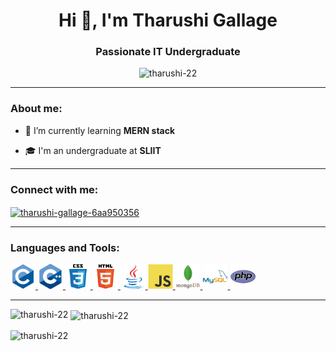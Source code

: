 <h1 align="center">Hi 👋, I'm Tharushi Gallage</h1>
<h3 align="center">Passionate IT Undergraduate</h3>

<p align="center"> <img src="https://komarev.com/ghpvc/?username=tharushi-22&label=Profile%20views&color=0e75b6&style=flat" alt="tharushi-22" /> </p>

---
<h3 align="left">About me:</h3>

- 🌱 I’m currently learning **MERN stack**

- 🎓 I'm an undergraduate at **SLIIT**

---

<h3 align="left">Connect with me:</h3>
<p align="left">
<a href="https://linkedin.com/in/tharushi-gallage-6aa950356" target="blank"><img align="center" src="https://raw.githubusercontent.com/rahuldkjain/github-profile-readme-generator/master/src/images/icons/Social/linked-in-alt.svg" alt="tharushi-gallage-6aa950356" height="30" width="40" /></a>
</p>

---

<h3 align="left">Languages and Tools:</h3>
<p align="left"> <a href="https://www.cprogramming.com/" target="_blank" rel="noreferrer"> <img src="https://raw.githubusercontent.com/devicons/devicon/master/icons/c/c-original.svg" alt="c" width="40" height="40"/> </a> <a href="https://www.w3schools.com/cpp/" target="_blank" rel="noreferrer"> <img src="https://raw.githubusercontent.com/devicons/devicon/master/icons/cplusplus/cplusplus-original.svg" alt="cplusplus" width="40" height="40"/> </a> <a href="https://www.w3schools.com/css/" target="_blank" rel="noreferrer"> <img src="https://raw.githubusercontent.com/devicons/devicon/master/icons/css3/css3-original-wordmark.svg" alt="css3" width="40" height="40"/> </a> <a href="https://www.w3.org/html/" target="_blank" rel="noreferrer"> <img src="https://raw.githubusercontent.com/devicons/devicon/master/icons/html5/html5-original-wordmark.svg" alt="html5" width="40" height="40"/> </a> <a href="https://www.java.com" target="_blank" rel="noreferrer"> <img src="https://raw.githubusercontent.com/devicons/devicon/master/icons/java/java-original.svg" alt="java" width="40" height="40"/> </a> <a href="https://developer.mozilla.org/en-US/docs/Web/JavaScript" target="_blank" rel="noreferrer"> <img src="https://raw.githubusercontent.com/devicons/devicon/master/icons/javascript/javascript-original.svg" alt="javascript" width="40" height="40"/> </a> <a href="https://www.mongodb.com/" target="_blank" rel="noreferrer"> <img src="https://raw.githubusercontent.com/devicons/devicon/master/icons/mongodb/mongodb-original-wordmark.svg" alt="mongodb" width="40" height="40"/> </a> <a href="https://www.mysql.com/" target="_blank" rel="noreferrer"> <img src="https://raw.githubusercontent.com/devicons/devicon/master/icons/mysql/mysql-original-wordmark.svg" alt="mysql" width="40" height="40"/> </a> <a href="https://www.php.net" target="_blank" rel="noreferrer"> <img src="https://raw.githubusercontent.com/devicons/devicon/master/icons/php/php-original.svg" alt="php" width="40" height="40"/> </a> </p>

---

<p><img align="left" src="https://github-readme-stats.vercel.app/api/top-langs?username=tharushi-22&show_icons=true&locale=en&layout=compact" alt="tharushi-22" /></p>

<p>&nbsp;<img align="center" src="https://github-readme-stats.vercel.app/api?username=tharushi-22&show_icons=true&locale=en" alt="tharushi-22" /></p>

<p><img align="center" src="https://github-readme-streak-stats.herokuapp.com/?user=tharushi-22&" alt="tharushi-22" /></p>
